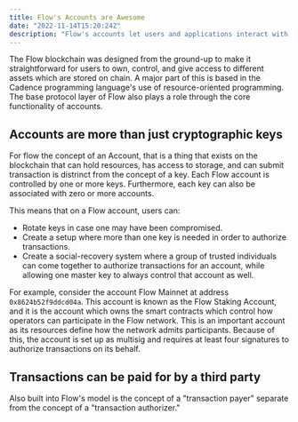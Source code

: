 ```yaml
---
title: Flow's Accounts are Awesome
date: "2022-11-14T15:20:24Z"
description: "Flow's accounts let users and applications interact with the blockchain in simple, powerful ways."
---
```


The Flow blockchain was designed from the ground-up to make it straightforward
for users to own, control, and give access to different assets which are stored on chain. A major part of this is based in the Cadence programming language's use of resource-oriented programming. The base protocol layer of Flow also plays a role through the core functionality of accounts.

## Accounts are more than just cryptographic keys
For flow the concept of an Account, that is a thing that exists on the blockchain that can hold resources, has access to storage, and can submit transaction is distrinct from the concept of a key. Each Flow account is controlled by one or more keys. Furthermore, each key can also be associated with zero or more accounts.

This means that on a Flow account, users can:
- Rotate keys in case one may have been compromised.
- Create a setup where more than one key is needed in order to authorize transactions.
- Create a social-recovery system where a group of trusted individuals can come together to authorize transactions for an account, while allowing one master key to always control that account as well.

For example, consider the account Flow Mainnet at address `0x8624b52f9ddcd04a`. This account is known as the Flow Staking Account, and it is the account which owns the smart contracts which control how operators can participate in the Flow network. This is an important account as its resources define how the network admits participants. Because of this, the account is set up as multisig and requires at least four signatures to authorize transactions on its behalf.

## Transactions can be paid for by a third party
Also built into Flow's model is the concept of a "transaction payer" separate from the concept of a "transaction authorizer."
